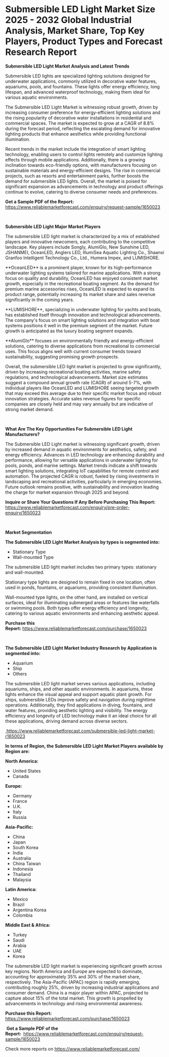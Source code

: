 <p><h1>Submersible LED Light Market Size 2025 - 2032 Global Industrial Analysis, Market Share, Top Key Players, Product Types and Forecast Research Report</h1></p><p><strong>Submersible LED Light Market Analysis and Latest Trends</strong></p>
<p><p>Submersible LED lights are specialized lighting solutions designed for underwater applications, commonly utilized in decorative water features, aquariums, pools, and fountains. These lights offer energy efficiency, long lifespan, and advanced waterproof technology, making them ideal for various aquatic environments.</p><p>The Submersible LED Light Market is witnessing robust growth, driven by increasing consumer preference for energy-efficient lighting solutions and the rising popularity of decorative water installations in residential and commercial spaces. The market is expected to grow at a CAGR of 8.8% during the forecast period, reflecting the escalating demand for innovative lighting products that enhance aesthetics while providing functional illumination.</p><p>Recent trends in the market include the integration of smart lighting technology, enabling users to control lights remotely and customize lighting effects through mobile applications. Additionally, there is a growing inclination towards eco-friendly options, with manufacturers focusing on sustainable materials and energy-efficient designs. The rise in commercial projects, such as resorts and entertainment parks, further boosts the demand for submersible LED lights. Overall, the market is poised for significant expansion as advancements in technology and product offerings continue to evolve, catering to diverse consumer needs and preferences.</p></p>
<p><strong>Get a Sample PDF of the Report:&nbsp;</strong> <a href="https://www.reliablemarketforecast.com/enquiry/request-sample/1650023?utm_campaign=2210&utm_medium=2&utm_source=Github&utm_content=ia&utm_term=06022025&utm_id=submersible-led-light">https://www.reliablemarketforecast.com/enquiry/request-sample/1650023</a></p>
<p>&nbsp;</p>
<p><strong>Submersible LED Light Major Market Players</strong></p>
<p><p>The submersible LED light market is characterized by a mix of established players and innovative newcomers, each contributing to the competitive landscape. Key players include Songly, AlumiGlo, New Sunshine LED, JSHANMEI, OceanLED, Anglers LED, IllumiSea Aquatic Lighting Co., Shaanxi Granfoo Intelligent Technology Co., Ltd., Humera Impex, and LUMISHORE.</p><p>**OceanLED** is a prominent player, known for its high-performance underwater lighting systems tailored for marine applications. With a strong focus on quality and durability, OceanLED has enjoyed consistent market growth, especially in the recreational boating segment. As the demand for premium marine accessories rises, OceanLED is expected to expand its product range, potentially increasing its market share and sales revenue significantly in the coming years.</p><p>**LUMISHORE**, specializing in underwater lighting for yachts and boats, has established itself through innovation and technological advancements. The company's focus on smart lighting solutions and integration with boat systems positions it well in the premium segment of the market. Future growth is anticipated as the luxury boating segment expands.</p><p>**AlumiGlo** focuses on environmentally friendly and energy-efficient solutions, catering to diverse applications from recreational to commercial uses. This focus aligns well with current consumer trends toward sustainability, suggesting promising growth prospects.</p><p>Overall, the submersible LED light market is projected to grow significantly, driven by increasing recreational boating activities, marine safety regulations, and technological advancements. Market size estimates suggest a compound annual growth rate (CAGR) of around 5-7%, with individual players like OceanLED and LUMISHORE seeing targeted growth that may exceed this average due to their specific market focus and robust innovation strategies. Accurate sales revenue figures for specific companies are closely held and may vary annually but are indicative of strong market demand.</p></p>
<p>&nbsp;</p>
<p><strong>What Are The Key Opportunities For Submersible LED Light Manufacturers?</strong></p>
<p><p>The Submersible LED Light market is witnessing significant growth, driven by increased demand in aquatic environments for aesthetics, safety, and energy efficiency. Advances in LED technology are enhancing durability and performance, allowing for versatile applications in underwater lighting for pools, ponds, and marine settings. Market trends indicate a shift towards smart lighting solutions, integrating IoT capabilities for remote control and automation. The projected CAGR is robust, fueled by rising investments in landscaping and recreational activities, particularly in emerging economies. Future outlook remains positive, with sustainability and innovation leading the charge for market expansion through 2025 and beyond.</p></p>
<p><strong>Inquire or Share Your Questions If Any Before Purchasing This Report:</strong> <a href="https://www.reliablemarketforecast.com/enquiry/pre-order-enquiry/1650023?utm_campaign=2210&utm_medium=2&utm_source=Github&utm_content=ia&utm_term=06022025&utm_id=submersible-led-light">https://www.reliablemarketforecast.com/enquiry/pre-order-enquiry/1650023</a></p>
<p>&nbsp;</p>
<p><strong>Market Segmentation</strong></p>
<p><strong>The Submersible LED Light Market Analysis by types is segmented into:</strong></p>
<p><ul><li>Stationary Type</li><li>Wall-mounted Type</li></ul></p>
<p><p>The submersible LED light market includes two primary types: stationary and wall-mounted. </p><p>Stationary type lights are designed to remain fixed in one location, often used in ponds, fountains, or aquariums, providing consistent illumination. </p><p>Wall-mounted type lights, on the other hand, are installed on vertical surfaces, ideal for illuminating submerged areas or features like waterfalls or swimming pools. Both types offer energy efficiency and longevity, catering to various aquatic environments and enhancing aesthetic appeal.</p></p>
<p><strong>Purchase this Report:&nbsp;</strong><a href="https://www.reliablemarketforecast.com/purchase/1650023?utm_campaign=2210&utm_medium=2&utm_source=Github&utm_content=ia&utm_term=06022025&utm_id=submersible-led-light">https://www.reliablemarketforecast.com/purchase/1650023</a></p>
<p>&nbsp;</p>
<p><strong>The Submersible LED Light Market Industry Research by Application is segmented into:</strong></p>
<p><ul><li>Aquarium</li><li>Ship</li><li>Others</li></ul></p>
<p><p>The submersible LED light market serves various applications, including aquariums, ships, and other aquatic environments. In aquariums, these lights enhance the visual appeal and support aquatic plant growth. For ships, submersible LEDs improve safety and navigation during nighttime operations. Additionally, they find applications in diving, fountains, and water features, providing aesthetic lighting and visibility. The energy efficiency and longevity of LED technology make it an ideal choice for all these applications, driving demand across diverse sectors.</p></p>
<p><a href="https://www.reliablemarketforecast.com/submersible-led-light-market-r1650023?utm_campaign=2210&utm_medium=2&utm_source=Github&utm_content=ia&utm_term=06022025&utm_id=submersible-led-light">&nbsp;https://www.reliablemarketforecast.com/submersible-led-light-market-r1650023</a></p>
<p><strong>In terms of Region, the Submersible LED Light Market Players available by Region are:</strong></p>
<p>
    <p> <strong> North America: </strong>
        <ul>
            <li>United States</li>
            <li>Canada</li>
        </ul>
        </p> 
    <p> <strong> Europe: </strong>
        <ul>
            <li>Germany</li>
            <li>France</li>
            <li>U.K.</li>
            <li>Italy</li>
            <li>Russia</li>
        </ul>
        </p> 
    <p> <strong> Asia-Pacific: </strong>
        <ul>
            <li>China</li>
            <li>Japan</li>
            <li>South Korea</li>
            <li>India</li>
            <li>Australia</li>
            <li>China Taiwan</li>
            <li>Indonesia</li>
            <li>Thailand</li>
            <li>Malaysia</li>
        </ul>
        </p> 
    <p> <strong> Latin America: </strong>
        <ul>
            <li>Mexico</li>
            <li>Brazil</li>
            <li>Argentina Korea</li>
            <li>Colombia</li>
        </ul>
        </p> 
    <p> <strong> Middle East & Africa: </strong>
        <ul>
            <li>Turkey</li>
            <li>Saudi</li>
            <li>Arabia</li>
            <li>UAE</li>
            <li>Korea</li>
        </ul>
    </p>
    </p>
<p><p>The submersible LED light market is experiencing significant growth across key regions. North America and Europe are expected to dominate, accounting for approximately 35% and 30% of the market share, respectively. The Asia-Pacific (APAC) region is rapidly emerging, contributing roughly 25%, driven by increasing industrial applications and consumer demand. China is a major player within APAC, projected to capture about 15% of the total market. This growth is propelled by advancements in technology and rising environmental awareness.</p></p>
<p><strong>Purchase this Report: </strong><a href="https://www.reliablemarketforecast.com/purchase/1650023?utm_campaign=2210&utm_medium=2&utm_source=Github&utm_content=ia&utm_term=06022025&utm_id=submersible-led-light">https://www.reliablemarketforecast.com/purchase/1650023</a></p>
<p>&nbsp;<strong>Get a Sample PDF of the Report:&nbsp;&nbsp;</strong><a href="https://www.reliablemarketforecast.com/enquiry/request-sample/1650023?utm_campaign=2210&utm_medium=2&utm_source=Github&utm_content=ia&utm_term=06022025&utm_id=submersible-led-light">https://www.reliablemarketforecast.com/enquiry/request-sample/1650023</a></p>
<p><strong></strong></p>
<p>Check more reports on <a href="https://www.reliablemarketforecast.com/?utm_campaign=2210&utm_medium=2&utm_source=Github&utm_content=ia&utm_term=06022025&utm_id=submersible-led-light">https://www.reliablemarketforecast.com/</a></p>